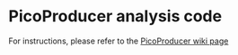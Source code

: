 # PicoProducer analysis code

For instructions, please refer to the [PicoProducer wiki page](https://github.com/cms-tau-pog/TauFW/wiki/PicoProducer-analysis)
